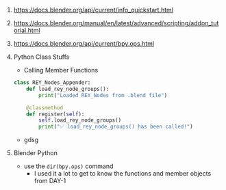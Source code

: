 1. https://docs.blender.org/api/current/info_quickstart.html
2. https://docs.blender.org/manual/en/latest/advanced/scripting/addon_tutorial.html
3. https://docs.blender.org/api/current/bpy.ops.html

4. Python Class Stuffs
    - Calling Member Functions
    ```py
    class REY_Nodes_Appender:
        def load_rey_node_groups():
            print("Loaded REY_Nodes from .blend file")

        @classmethod
        def register(self):
            self.load_rey_node_groups()
            print("✅ load_rey_node_groups() has been called!")
    ```
    
    - gdsg

5. Blender Python
    - use the `dir(bpy.ops)` command
        - I used it a lot to get to know the functions and member objects from DAY-1